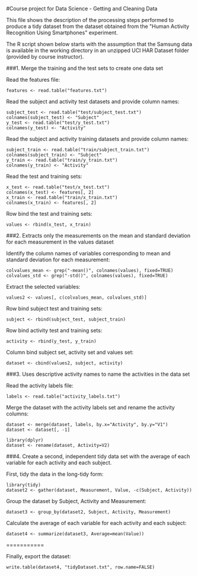 #Course project for Data Science - Getting and Cleaning Data
 
This file shows the description of the processing steps performed to produce a tidy dataset from the dataset obtained from the "Human Activity Recognition Using Smartphones" experiment.

The R script shown below starts with the assumption that the Samsung data is available in the working directory in an unzipped UCI HAR Dataset folder (provided by course instructor).


###1. Merge the training and the test sets to create one data set

Read the features file:
```{r}
features <- read.table("features.txt")
```

Read the subject and activity test datasets and provide column names:
```{r}
subject_test <- read.table("test/subject_test.txt")
colnames(subject_test) <- "Subject"
y_test <- read.table("test/y_test.txt")
colnames(y_test) <- "Activity"
```

Read the subject and activity training datasets and provide column names:
```{r}
subject_train <- read.table("train/subject_train.txt")
colnames(subject_train) <- "Subject"
y_train <- read.table("train/y_train.txt")
colnames(y_train) <- "Activity"
```

Read the test and training sets:
```{r}
x_test <- read.table("test/x_test.txt")
colnames(x_test) <- features[, 2]
x_train <- read.table("train/x_train.txt")
colnames(x_train) <- features[, 2]
```

Row bind the test and training sets:
```{r}
values <- rbind(x_test, x_train)
```


###2. Extracts only the measurements on the mean and standard deviation for each measurement in the values dataset

Identify the column names of variables corresponding to mean and standard deviation for each measurement:
```{r}
colvalues_mean <- grep("-mean()", colnames(values), fixed=TRUE)
colvalues_std <- grep("-std()", colnames(values), fixed=TRUE)
```

Extract the selected variables:
```{r}
values2 <- values[, c(colvalues_mean, colvalues_std)]
```

Row bind subject test and training sets:
```{r}
subject <- rbind(subject_test, subject_train)
```

Row bind activity test and training sets:
```{r}
activity <- rbind(y_test, y_train)
```

Column bind subject set, activity set and values set:
```{r}
dataset <- cbind(values2, subject, activity)
```


###3. Uses descriptive activity names to name the activities in the data set

Read the activity labels file:
```{r}
labels <- read.table("activity_labels.txt")
```

Merge the dataset with the activity labels set and rename the activity columns:
```{r}
dataset <- merge(dataset, labels, by.x="Activity", by.y="V1")
dataset <- dataset[, -1]

library(dplyr)
dataset <- rename(dataset, Activity=V2)
```


###4. Create a second, independent tidy data set with the average of each variable for each activity and each subject.

First, tidy the data in the long-tidy form:
```{r}
library(tidy)
dataset2 <- gather(dataset, Measurement, Value, -c(Subject, Activity))
```

Group the dataset by Subject, Activity and Measurement:
```{r}
dataset3 <- group_by(dataset2, Subject, Activity, Measurement)
```

Calculate the average of each variable for each activity and each subject:
```{r}
dataset4 <- summarize(dataset3, Average=mean(Value))
```

===========

Finally, export the dataset:
```{r}
write.table(dataset4, "tidyDataset.txt", row.name=FALSE)
```

